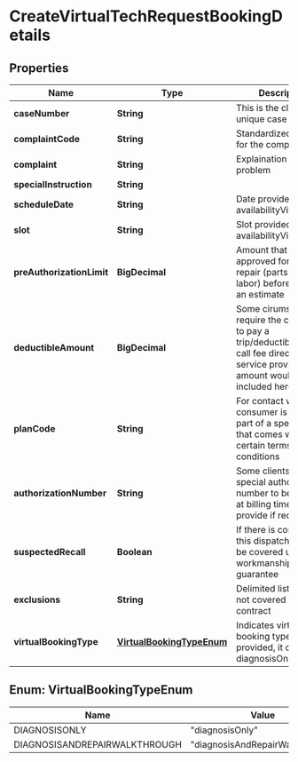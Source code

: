 

# CreateVirtualTechRequestBookingDetails


## Properties

| Name | Type | Description | Notes |
|------------ | ------------- | ------------- | -------------|
|**caseNumber** | **String** | This is the clients unique case number |  |
|**complaintCode** | **String** | Standardized codes for the complaint |  [optional] |
|**complaint** | **String** | Explaination of the problem |  |
|**specialInstruction** | **String** |  |  [optional] |
|**scheduleDate** | **String** | Date provided from availabilityVirtualTech |  |
|**slot** | **String** | Slot provided from availabilityVirtualTech |  |
|**preAuthorizationLimit** | **BigDecimal** | Amount that is pre-approved for the repair (parts and labor) before requiring an estimate |  [optional] |
|**deductibleAmount** | **BigDecimal** | Some cirumstances require the consumer to pay a trip/deductible/service call fee directly to the service provider. That amount would be included here. |  [optional] |
|**planCode** | **String** | For contact work, the consumer is usually part of a specific plan that comes with certain terms and conditions |  [optional] |
|**authorizationNumber** | **String** | Some clients require a special authorization number to be provided at billing time. Please provide if required. |  [optional] |
|**suspectedRecall** | **Boolean** | If there is concern that this dispatch should be covered under the workmanship guarantee |  [optional] |
|**exclusions** | **String** | Delimited list of things not covered by the contract |  [optional] |
|**virtualBookingType** | [**VirtualBookingTypeEnum**](#VirtualBookingTypeEnum) | Indicates virtual booking type. I not provided, it defaults to diagnosisOnly |  [optional] |



## Enum: VirtualBookingTypeEnum

| Name | Value |
|---- | -----|
| DIAGNOSISONLY | &quot;diagnosisOnly&quot; |
| DIAGNOSISANDREPAIRWALKTHROUGH | &quot;diagnosisAndRepairWalkthrough&quot; |



